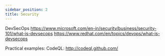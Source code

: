 ```yaml
---
sidebar_position: 2
title: Security
---
```


DevSecOps
https://www.microsoft.com/en-in/security/business/security-101/what-is-devsecops
https://www.redhat.com/en/topics/devops/what-is-devsecops

Practical examples:
CodeQL: http://codeql.github.com/
